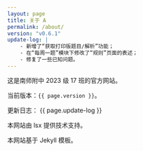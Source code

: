 ```yaml
---
layout: page
title: 关于 A
permalink: /about/
version: "v0.6.1"
update-log: |
    - 新增了“获取打印版题目/解析”功能；
    - 在“每周一题”模块下修改了“规则”页面的表述；
    - 修复了一些已知问题。
---
```


这是南师附中 2023 级 17 班的官方网站。

当前版本：`{{ page.version }}`。

更新日志：
{{ page.update-log }}

本网站由 lsx 提供技术支持。

本网站基于 Jekyll 模板。

